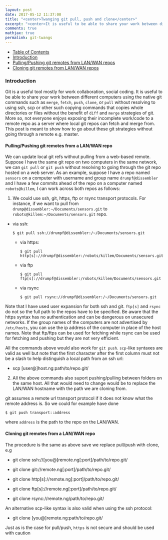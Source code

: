 ```yaml
---
layout: post
date: 2017-05-12 11:37:00
title: "<center>Twanging git pull, push and clone</center>"
excerpt: "<center>It is useful to be able to share your work between different computers using the native git commands such as merge, fetch, push, clone, or pull without resolving to using ssh, scp or other such copying commands that copies whole directories or files without the benefit of diff and merge strategies of git.</center>"
comments: true
mathjax: true
permalink: git-twangs
---
```


- [Table of Contents](#table-o-conts)
- [Introduction](#intro)
- [Pulling/Pushing git remotes from LAN/WAN repos](#pullpush)
- [Cloning git remotes from LAN/WAN repos](#clone)

<a name="intro"></a>
### Introduction

Git is a useful tool mostly for work collaboration, social coding. It is useful to be able to share your work between different computers using the native git commands such as `merge`, `fetch`, `push`, `clone`, or `pull` without resolving to using ssh, scp or other such copying commands that copies whole directories or files without the benefit of `diff` and `merge` strategies of git. More so, not everyone enjoys exposing their incomplete work/code to a remote repo as a server where local git repos can fetch and merge from. This post is meant to show how to go about these git strategies without going through a remote e.g. master.

<a name="pullpush"></a>
#### Pulling/Pushing git remotes from a LAN/WAN repo

We can update local git refs without pulling from a web-based remote. Suppose I have the same git repo on two computers in the same network, we can `git pull` or `git push` without resolving to going through the git repo hosted on a web server. As an example, suppose I have a repo named `sensors` on a computer with username and group name `drumpf@dissembler` and I have a few commits ahead of the repo on a computer named `robots@killem`, I can work across both repos as follows:

1. We could use ssh, git, https, ftp or rsync transport protocols. For instance, if we want to pull from `drump@dissembler:~/Documents/sensors.git` to `robots@killem:~/Documents/sensors.git` repo.

  - via ssh:

    <pre class="robots@killem:~/Documents/sensors"><code>$ git pull ssh://drumpf@dissembler:/~/Documents/sensors.git</code></pre>

    - via https:

      <pre class="robots@killem:~/Documents/sensors"><code>$ git pull http[s]://drumpf@dissembler:/robots/killem/Documents/sensors.git</code></pre>

    - via ftp

      <pre class="robots@killem:~/Documents/sensors"><code>$ git pull ftp[s]://drumpf@dissembler:/robots/killem/Documents/sensors.git</code></pre>

    - via rsync

      <pre class="robots@killem:~/Documents/sensors"><code>$ git pull rsync://drumpf@dissembler:/~/Documents/sensors.git</code></pre>

Note that I have used user expansion for both ssh and git. `ftp[s]` and `rsync` do not so the full path to the repos have to be specified.
Be aware that the https syntax has no authentication and can be dangerous on unsecured networks. If the group names of the computers are not advertised by `/etc/hosts`, you can use the ip address of the computer in place of the host names. Note that ftp/ftps can be used for fetching while rsync can be used for fetching and pushing but they are not very efficient.

All the commands above would also work for `git push`. `scp`-like syntaxes are valid as well but note that the first character after the first column must not be a slash to help distinguish a local path from an ssh url:

  - scp [user@]host.ng:path/to/repo.git/

2. All the above commands also suport pushing/pulling between folders on the same host. All that would need to change would be to replace the LAN/WAN hostname with the path we are cloning from.

git assumes a remote url transport protocol if it does not know what the remote address is. So we could for example have done

<pre class="robots@killem:~/Documents/sensors"><code>$ git push transport::address</code></pre>

where `address` is the path to the repo on the LAN/WAN.


<a name="clone"></a>
#### Cloning git remotes from a LAN/WAN repo

The procedure is the same as above save we replace pull/push with clone, e.g

 -  git clone ssh://[you@]remote.ng[:port]/path/to/repo.git/

 -  git clone  git://remote.ng[:port]/path/to/repo.git/

 -  git clone  http[s]://remote.ng[:port]/path/to/repo.git/

 -  git clone  ftp[s]://remote.ng[:port]/path/to/repo.git/

 -  git clone rsync://remote.ng/path/to/repo.git/

 An alternative scp-like syntax is also valid when using the ssh protocol:

 -  git clone [you@]remote.ng:path/to/repo.git/

 Just as is the case for pull/push, `https` is not secure and should be used with caution
